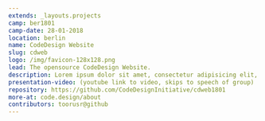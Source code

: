 ```yaml
---
extends: _layouts.projects
camp: ber1801
camp-date: 28-01-2018
location: berlin
name: CodeDesign Website
slug: cdweb
logo: /img/favicon-128x128.png
lead: The opensource CodeDesign Website.
description: Lorem ipsum dolor sit amet, consectetur adipisicing elit, sed do eiusmod tempor incididunt ut labore et dolore magna aliqua. Ut enim ad minim veniam, quis nostrud exercitation ullamco laboris nisi ut aliquip ex ea commodo consequat. Duis aute irure dolor in reprehenderit in voluptate velit esse cillum dolore eu fugiat nulla pariatur. Excepteur sint occaecat cupidatat non proident, sunt in culpa qui officia deserunt mollit anim id est laborum.
presentation-video: (youtube link to video, skips to speech of group)
repository: https://github.com/CodeDesignInitiative/cdweb1801
more-at: code.design/about
contributors: toorusr@github
---
```

